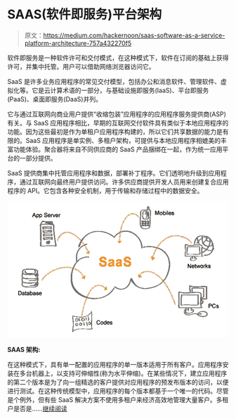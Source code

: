 # SAAS(软件即服务)平台架构

> 原文：<https://medium.com/hackernoon/saas-software-as-a-service-platform-architecture-757a432270f5>

软件即服务是一种软件许可和交付模式，在这种模式下，软件在订阅的基础上获得许可，并集中托管。用户可以借助网络浏览器访问它。

SaaS 是许多业务应用程序的常见交付模型，包括办公和消息软件、管理软件、虚拟化等。它是云计算术语的一部分，与基础设施即服务(IaaS)、平台即服务(PaaS)、桌面即服务(DaaS)并列。

它与通过互联网向商业用户提供“收缩包装”应用程序的应用程序服务提供商(ASP)有关。与 SaaS 应用程序相比，早期的互联网交付软件具有类似于本地应用程序的功能。因为这些最初是作为单租户应用程序构建的，所以它们共享数据的能力是有限的。SaaS 应用程序是单实例、多租户架构，可提供与本地应用程序相媲美的丰富功能体验。聚合器将来自不同供应商的 SaaS 产品捆绑在一起，作为统一应用平台的一部分提供。

SaaS 提供商集中托管应用程序和数据，部署补丁程序。它们透明地升级到应用程序，通过互联网向最终用户提供访问。许多供应商提供开发人员用来创建复合应用程序的 API。它包含各种安全机制，用于传输和存储过程中的数据安全。

![](img/c1dccd826688601050c767d000bee599.png)

**SAAS 架构:**

在这种模式下，具有单一配置的应用程序的单一版本适用于所有客户。应用程序安装在多台机器上，以支持可伸缩性(称为水平伸缩)。在某些情况下，建立应用程序的第二个版本是为了向一组精选的客户提供对应用程序的预发布版本的访问，以便进行测试。在这种传统模型中，应用程序的每个版本都基于一个唯一的代码。尽管是个例外，但有些 SaaS 解决方案不使用多租户来经济高效地管理大量客户。多租户是否是……[继续阅读](https://ontoborn.com/blog/saas-software-service-platform-architecture/)